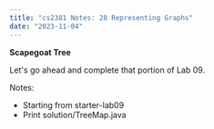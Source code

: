 ```yaml
---
title: "cs2381 Notes: 28 Representing Graphs"
date: "2023-11-04"
---
```


**Scapegoat Tree**

Let's go ahead and complete that portion of Lab 09.

Notes:

 - Starting from starter-lab09
 - Print solution/TreeMap.java
 
